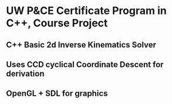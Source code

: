 # UW P&CE Certificate Program in C++, Course Project
## C++ Basic 2d Inverse Kinematics Solver
## Uses CCD cyclical Coordinate Descent for derivation 
## OpenGL + SDL for graphics


